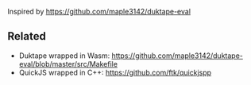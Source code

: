 Inspired by https://github.com/maple3142/duktape-eval

## Related

* Duktape wrapped in Wasm: https://github.com/maple3142/duktape-eval/blob/master/src/Makefile
* QuickJS wrapped in C++: https://github.com/ftk/quickjspp
